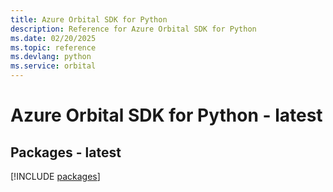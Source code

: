 ```yaml
---
title: Azure Orbital SDK for Python
description: Reference for Azure Orbital SDK for Python
ms.date: 02/20/2025
ms.topic: reference
ms.devlang: python
ms.service: orbital
---
```

# Azure Orbital SDK for Python - latest
## Packages - latest
[!INCLUDE [packages](orbital-index.md)]